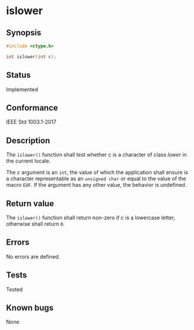 # islower

## Synopsis

```c
#include <ctype.h>

int islower(int c);
```

## Status

Implemented

## Conformance

IEEE Std 1003.1-2017

## Description

The `islower()` function shall test whether _c_ is a character of class _lower_ in the current locale.

The _c_ argument is an `int`, the value of which the application shall ensure is a character representable as an
`unsigned char` or equal to the value of the macro `EOF`. If the argument has any other value, the behavior is
undefined.

## Return value

The `islower()` function shall return non-zero if _c_ is a lowercase letter, otherwise shall return `0`.

## Errors

No errors are defined.

## Tests

Tested

## Known bugs

None
